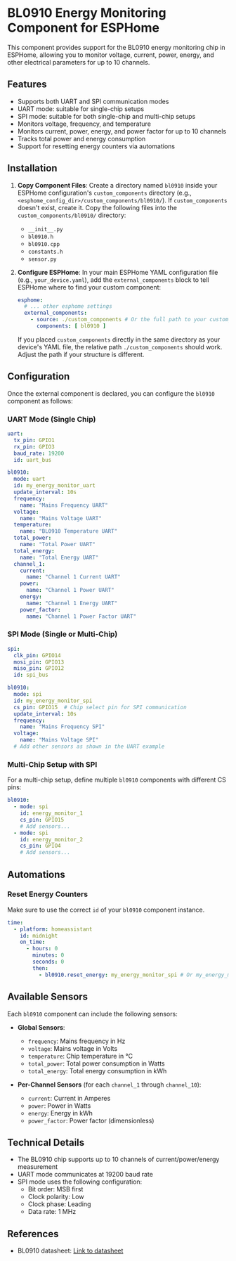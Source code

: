 # BL0910 Energy Monitoring Component for ESPHome

This component provides support for the BL0910 energy monitoring chip in ESPHome, allowing you to monitor voltage, current, power, energy, and other electrical parameters for up to 10 channels.

## Features

- Supports both UART and SPI communication modes
- UART mode: suitable for single-chip setups
- SPI mode: suitable for both single-chip and multi-chip setups
- Monitors voltage, frequency, and temperature
- Monitors current, power, energy, and power factor for up to 10 channels
- Tracks total power and energy consumption
- Support for resetting energy counters via automations

## Installation

1.  **Copy Component Files**: 
    Create a directory named `bl0910` inside your ESPHome configuration's `custom_components` directory (e.g., `<esphome_config_dir>/custom_components/bl0910/`). If `custom_components` doesn't exist, create it.
    Copy the following files into the `custom_components/bl0910/` directory:
    - `__init__.py`
    - `bl0910.h`
    - `bl0910.cpp`
    - `constants.h`
    - `sensor.py`

2.  **Configure ESPHome**: 
    In your main ESPHome YAML configuration file (e.g., `your_device.yaml`), add the `external_components` block to tell ESPHome where to find your custom component:

    ```yaml
    esphome:
      # ... other esphome settings
      external_components:
        - source: ./custom_components # Or the full path to your custom_components/bl0910 directory
          components: [ bl0910 ] 
    ```
    If you placed `custom_components` directly in the same directory as your device's YAML file, the relative path `./custom_components` should work. Adjust the path if your structure is different.

## Configuration

Once the external component is declared, you can configure the `bl0910` component as follows:

### UART Mode (Single Chip)

```yaml
uart:
  tx_pin: GPIO1
  rx_pin: GPIO3
  baud_rate: 19200
  id: uart_bus

bl0910:
  mode: uart
  id: my_energy_monitor_uart
  update_interval: 10s
  frequency:
    name: "Mains Frequency UART"
  voltage:
    name: "Mains Voltage UART"
  temperature:
    name: "BL0910 Temperature UART"
  total_power:
    name: "Total Power UART"
  total_energy:
    name: "Total Energy UART"
  channel_1:
    current:
      name: "Channel 1 Current UART"
    power:
      name: "Channel 1 Power UART"
    energy:
      name: "Channel 1 Energy UART"
    power_factor:
      name: "Channel 1 Power Factor UART"
```

### SPI Mode (Single or Multi-Chip)

```yaml
spi:
  clk_pin: GPIO14
  mosi_pin: GPIO13
  miso_pin: GPIO12
  id: spi_bus

bl0910:
  mode: spi
  id: my_energy_monitor_spi
  cs_pin: GPIO15  # Chip select pin for SPI communication
  update_interval: 10s
  frequency:
    name: "Mains Frequency SPI"
  voltage:
    name: "Mains Voltage SPI"
  # Add other sensors as shown in the UART example
```

### Multi-Chip Setup with SPI

For a multi-chip setup, define multiple `bl0910` components with different CS pins:

```yaml
bl0910:
  - mode: spi
    id: energy_monitor_1
    cs_pin: GPIO15
    # Add sensors...
  - mode: spi
    id: energy_monitor_2
    cs_pin: GPIO4
    # Add sensors...
```

## Automations

### Reset Energy Counters

Make sure to use the correct `id` of your `bl0910` component instance.

```yaml
time:
  - platform: homeassistant
    id: midnight
    on_time:
      - hours: 0
        minutes: 0
        seconds: 0
        then:
          - bl0910.reset_energy: my_energy_monitor_spi # Or my_energy_monitor_uart
```

## Available Sensors

Each `bl0910` component can include the following sensors:

- **Global Sensors**:
  - `frequency`: Mains frequency in Hz
  - `voltage`: Mains voltage in Volts
  - `temperature`: Chip temperature in °C
  - `total_power`: Total power consumption in Watts
  - `total_energy`: Total energy consumption in kWh

- **Per-Channel Sensors** (for each `channel_1` through `channel_10`):
  - `current`: Current in Amperes
  - `power`: Power in Watts
  - `energy`: Energy in kWh
  - `power_factor`: Power factor (dimensionless)

## Technical Details

- The BL0910 chip supports up to 10 channels of current/power/energy measurement
- UART mode communicates at 19200 baud rate
- SPI mode uses the following configuration:
  - Bit order: MSB first
  - Clock polarity: Low
  - Clock phase: Leading
  - Data rate: 1 MHz

## References

- BL0910 datasheet: [Link to datasheet](https://item.szlcsc.com/datasheet/BL0910/3022283.html) 
